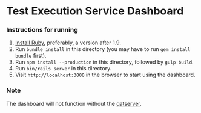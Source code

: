 # Test Execution Service Dashboard

### Instructions for running
1. [Install Ruby](https://www.ruby-lang.org/en/documentation/installation/), preferably, a version after 1.9.
1. Run `bundle install` in this directory (you may have to run `gem install bundle` first).
1. Run `npm install --production` in this directory, followed by `gulp build`.
1. Run `bin/rails server` in this directory.
1. Visit `http://localhost:3000` in the browser to start using the dashboard.

### Note
The dashboard will not function without the [qatserver](../qatserver/README.md). 
